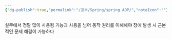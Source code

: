 ```yaml
---
{"dg-publish":true,"permalink":"/공부/Spring/spring AOP/","noteIcon":""}
---
```


실무에서 정말 많이 사용됨
기능과 사용을 넘어 동작 원리를 이해해야 장애 발생 시 근본적인 문제 해결이 가능하다